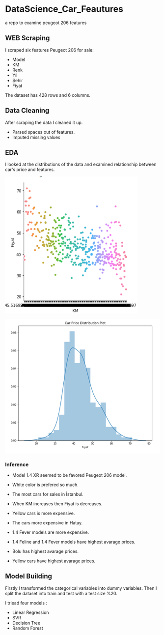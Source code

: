 # DataScience_Car_Feautures
a repo to examine peugeot 206 features

## WEB Scraping

I scraped six features Peugeot 206 for sale:
* Model
* KM
* Renk
* Yıl
* Şehir
* Fiyat

The dataset has 428 rows and 6 columns.

## Data Cleaning

After scraping the data I cleaned it up.

 * Parsed spaces out of features.
 * Imputed missing values

## EDA

I looked at the distributions of the data and examined relationship between car's price and features.

![](km-fiyat.png)

![](Price_distribution.png)

### Inference
* Model 1.4 XR seemed to be favored Peugeot 206 model.
* White color is prefered so much.
* The most cars for sales in İstanbul.

* When KM increases then Fiyat is decreases.
* Yellow cars is more expensive.
* The cars more expensive in Hatay.
* 1.4 Fever models are more expensive.

* 1.4 Feline and 1.4 Fever models have highest avarage prices.
* Bolu has highest avarage prices.
* Yellow cars have highest avarage prices.

## Model Building

 Firstly I transformed the categorical variables into dummy variables. Then I split the dataset into train and test with a test size %20.

I triead four models :

* Linear Regression
* SVR
* Decision Tree
* Random Forest
